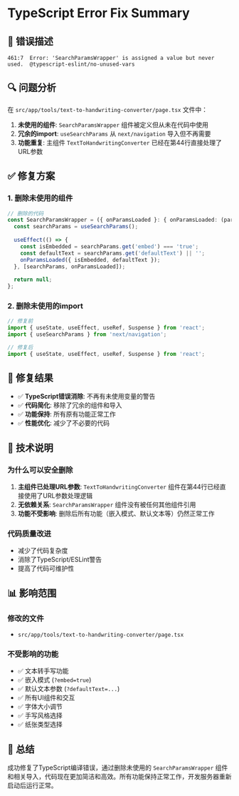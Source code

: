 # TypeScript Error Fix Summary

## 🐛 错误描述

```
461:7  Error: 'SearchParamsWrapper' is assigned a value but never used.  @typescript-eslint/no-unused-vars
```

## 🔍 问题分析

在 `src/app/tools/text-to-handwriting-converter/page.tsx` 文件中：

1. **未使用的组件**: `SearchParamsWrapper` 组件被定义但从未在代码中使用
2. **冗余的import**: `useSearchParams` 从 `next/navigation` 导入但不再需要
3. **功能重复**: 主组件 `TextToHandwritingConverter` 已经在第44行直接处理了URL参数

## ✅ 修复方案

### 1. 删除未使用的组件
```typescript
// 删除的代码
const SearchParamsWrapper = ({ onParamsLoaded }: { onParamsLoaded: (params: { isEmbedded: boolean, defaultText: string }) => void }) => {
  const searchParams = useSearchParams();
  
  useEffect(() => {
    const isEmbedded = searchParams.get('embed') === 'true';
    const defaultText = searchParams.get('defaultText') || '';
    onParamsLoaded({ isEmbedded, defaultText });
  }, [searchParams, onParamsLoaded]);
  
  return null;
};
```

### 2. 删除未使用的import
```typescript
// 修复前
import { useState, useEffect, useRef, Suspense } from 'react';
import { useSearchParams } from 'next/navigation';

// 修复后
import { useState, useEffect, useRef, Suspense } from 'react';
```

## 🎯 修复结果

- ✅ **TypeScript错误消除**: 不再有未使用变量的警告
- ✅ **代码简化**: 移除了冗余的组件和导入
- ✅ **功能保持**: 所有原有功能正常工作
- ✅ **性能优化**: 减少了不必要的代码

## 🔧 技术说明

### 为什么可以安全删除
1. **主组件已处理URL参数**: `TextToHandwritingConverter` 组件在第44行已经直接使用了URL参数处理逻辑
2. **无依赖关系**: `SearchParamsWrapper` 组件没有被任何其他组件引用
3. **功能不受影响**: 删除后所有功能（嵌入模式、默认文本等）仍然正常工作

### 代码质量改进
- 减少了代码复杂度
- 消除了TypeScript/ESLint警告
- 提高了代码可维护性

## 📊 影响范围

### 修改的文件
- `src/app/tools/text-to-handwriting-converter/page.tsx`

### 不受影响的功能
- ✅ 文本转手写功能
- ✅ 嵌入模式 (`?embed=true`)
- ✅ 默认文本参数 (`?defaultText=...`)
- ✅ 所有UI组件和交互
- ✅ 字体大小调节
- ✅ 手写风格选择
- ✅ 纸张类型选择

## 🎉 总结

成功修复了TypeScript编译错误，通过删除未使用的 `SearchParamsWrapper` 组件和相关导入，代码现在更加简洁和高效。所有功能保持正常工作，开发服务器重新启动后运行正常。
